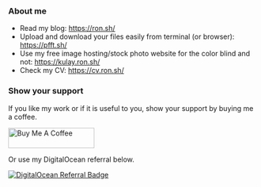 ### About me

- Read my blog: https://ron.sh/
- Upload and download your files easily from terminal (or browser): https://pfft.sh/
- Use my free image hosting/stock photo website for the color blind and not: https://kulay.ron.sh/
- Check my CV: https://cv.ron.sh/

### Show your support
If you like my work or if it is useful to you, show your support by buying me a coffee.

<a href="https://www.buymeacoffee.com/roniemartinez" target="_blank"><img src="https://cdn.buymeacoffee.com/buttons/default-orange.png" alt="Buy Me A Coffee" height="41" width="174"></a>

Or use my DigitalOcean referral below.

[![DigitalOcean Referral Badge](https://web-platforms.sfo2.cdn.digitaloceanspaces.com/WWW/Badge%201.svg)](https://www.digitalocean.com/?refcode=5b9c0bd05e4e&utm_campaign=Referral_Invite&utm_medium=Referral_Program&utm_source=badge)

<!--
**roniemartinez/roniemartinez** is a ✨ _special_ ✨ repository because its `README.md` (this file) appears on your GitHub profile.

Here are some ideas to get you started:

- 🔭 I’m currently working on ...
- 🌱 I’m currently learning ...
- 👯 I’m looking to collaborate on ...
- 🤔 I’m looking for help with ...
- 💬 Ask me about ...
- 📫 How to reach me: ...
- 😄 Pronouns: ...
- ⚡ Fun fact: ...
-->
